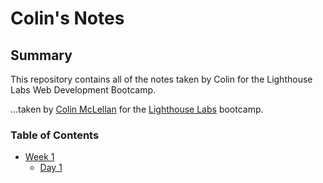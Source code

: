 # Colin's Notes

## Summary 

This repository contains all of the notes taken by Colin for the Lighthouse Labs Web Development Bootcamp.

...taken by [Colin McLellan](https://github.com/UberStash) for the [Lighthouse Labs](https://www.lighthouselabs.ca/) bootcamp.

### Table of Contents
* [Week 1](/Week_1)
  * [Day 1](/Day_1)
